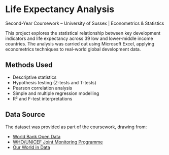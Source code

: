 # Life Expectancy Analysis
Second-Year Coursework – University of Sussex | Econometrics & Statistics

This project explores the statistical relationship between key development indicators and life expectancy across 39 low and lower-middle income countries. The analysis was carried out using Microsoft Excel, applying econometrics techniques to real-world global development data.

## Methods Used

- Descriptive statistics
- Hypothesis testing (Z-tests and T-tests)
- Pearson correlation analysis
- Simple and multiple regression modelling
- R² and F-test interpretations

## Data Source

The dataset was provided as part of the coursework, drawing from:
- [World Bank Open Data](https://data.worldbank.org)
- [WHO/UNICEF Joint Monitoring Programme](https://washdata.org)
- [Our World in Data](https://ourworldindata.org)
